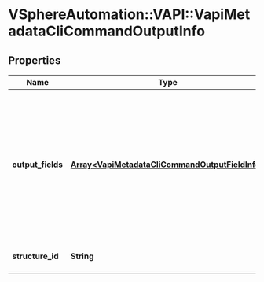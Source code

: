 # VSphereAutomation::VAPI::VapiMetadataCliCommandOutputInfo

## Properties
Name | Type | Description | Notes
------------ | ------------- | ------------- | -------------
**output_fields** | [**Array&lt;VapiMetadataCliCommandOutputFieldInfo&gt;**](VapiMetadataCliCommandOutputFieldInfo.md) | The order in which the {@term fields} of the {@term structure} will be displayed by the CLI as well as the names used to display the {@term fields}. | 
**structure_id** | **String** | Name of the {@term structure}. | 



